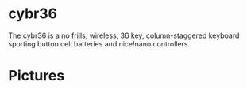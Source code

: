 # cybr36
 The cybr36 is a no frills, wireless, 36 key, column-staggered keyboard sporting button cell batteries and nice!nano controllers.

 # Pictures

